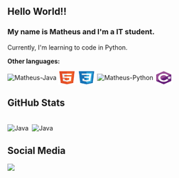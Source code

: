 ## Hello World!! 
### My name is Matheus and I'm a IT student.  
            
Currently, I'm learning to code in Python.  
  
<b>Other languages:</b>
<div>
  <img align="center" alt="Matheus-Java" height="40" width="50" src="https://cdn.jsdelivr.net/gh/devicons/devicon/icons/java/java-original-wordmark.svg" />
  <img align="center" alt="Matheus-HTML" height="30" width="40" src="https://raw.githubusercontent.com/devicons/devicon/master/icons/html5/html5-original.svg">
  <img align="center" alt="Matheus-CSS" height="30" width="40" src="https://raw.githubusercontent.com/devicons/devicon/master/icons/css3/css3-original.svg">
  <img align="center" alt="Matheus-Python" height="30" width="40" src="https://cdn.jsdelivr.net/gh/devicons/devicon/icons/javascript/javascript-original.svg">
  <img align="center" alt="Matheus-Csharp" height="30" width="40" src="https://raw.githubusercontent.com/devicons/devicon/master/icons/csharp/csharp-original.svg">
</div>
  
  ## GitHub Stats
 
<div style="display: inline_block"><br>
<img align="center" alt="Java" height="140cm"  src="https://github-readme-stats.vercel.app/api?username=Pidgeott&show_icons=true&theme=dark"> 
<img align="center" alt="Java" height="140cm"  src="http://github-profile-summary-cards.vercel.app/api/cards/profile-details?username=Pidgeott&theme=nord_dark"> 
</div>

 
 ## Social Media
<div> 
  <a href="https://www.linkedin.com/in/matheus-lima-b63173168/" target="_blank"><img src="https://img.shields.io/badge/-LinkedIn-%230077B5?style=for-the-badge&logo=linkedin&logoColor=white" target="_blank"></a>
    
  </div>
  
               

         
